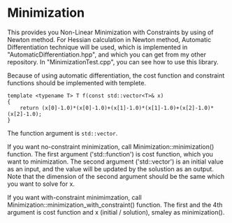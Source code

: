 # Minimization
This provides you Non-Linear Minimization with Constraints by using of Newton method.
For Hessian calculation in Newton method, Automatic Differentiation technique will be used,
which is implemented in "AutomaticDifferentiation.hpp", and which you can get from my other repository.
In "MinimizationTest.cpp", you can see how to use this library.

Because of using automatic differentiation, the cost function and constraint functions should be implemented with templete.

    template <typename T> T f(const std::vector<T>& x)
    {
        return (x[0]-1.0)*(x[0]-1.0)+(x[1]-1.0)*(x[1]-1.0)+(x[2]-1.0)*(x[2]-1.0);
    }
    
The function argument is `std::vector`. 

If you want no-constraint minimization, call Minimization::minimization() function.
The first argument ('std::function') is cost function, which you want to minimization.
The second argument ('std::vector<double>') is an initial value as an input, 
and the value will be updated by the solustion as an output.
Note that the dimension of the second argument should be the same which you want to solve for x.

If you want with-constraint minimimzation, call Minimization::minimization_with_constraint() function.
The first and the 4th argument is cost function and x (initial / solution), smaley as minimization().
